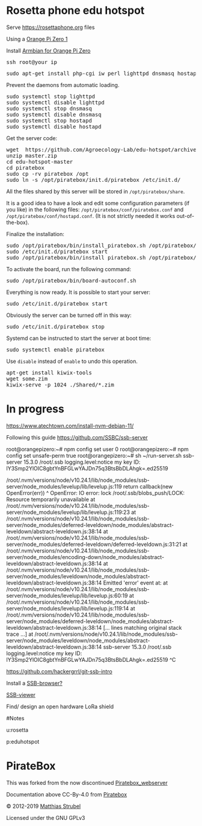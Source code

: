# Rosetta phone edu hotspot

Serve https://rosettaphone.org files 

Using a [Orange Pi Zero 1](https://s.click.aliexpress.com/e/_9iQsGD) 

Install [Armbian for Orange Pi Zero](https://www.armbian.com/orange-pi-zero/)
<pre class="code">
ssh root@your_ip
</pre>
<pre class="code">
sudo apt-get install php-cgi iw perl lighttpd dnsmasq hostapd python zip avahi-daemon hostapd libcgi-pm-perl
</pre>

<p>
Prevent the daemons from automatic loading.
</p>
<pre class="code">sudo systemctl stop lighttpd
sudo systemctl disable lighttpd
sudo systemctl stop dnsmasq
sudo systemctl disable dnsmasq
sudo systemctl stop hostapd
sudo systemctl disable hostapd</pre>

<p>
Get the server code:
</p>
<pre class="code">wget  https://github.com/Agroecology-Lab/edu-hotspot/archive/refs/heads/master.zip
unzip master.zip
cd edu-hotspot-master
cd piratebox
sudo cp -rv piratebox /opt
sudo ln -s /opt/piratebox/init.d/piratebox /etc/init.d/</pre>

<p>
All the files shared by this server will be stored in <code>/opt/piratebox/share</code>.
</p>

<p>
It is a good idea to have a look and edit some configuration parameters (if you like) in the following files: <code>/opt/piratebox/conf/piratebox.conf</code> and <code>/opt/piratebox/conf/hostapd.conf</code>. (It is not strictly needed it works out-of-the-box).
</p>

<p>
Finalize the installation:
</p>
<pre class="code">sudo /opt/piratebox/bin/install_piratebox.sh /opt/piratebox/conf/piratebox.conf part2
sudo /etc/init.d/piratebox start
sudo /opt/piratebox/bin/install_piratebox.sh /opt/piratebox/conf/piratebox.conf imageboard</pre>

<p>
To activate the board, run the following command:
</p>
<pre class="code">sudo /opt/piratebox/bin/board-autoconf.sh</pre>

<p>
Everything is now ready. It is possible to start your server:
</p>
<pre class="code">sudo /etc/init.d/piratebox start</pre>

<p>
Obviously the server can be turned off in this way:
</p>
<pre class="code">sudo /etc/init.d/piratebox stop</pre>

<p>
Systemd can be instructed to start the server at boot time:
</p>
<pre class="code">sudo systemctl enable piratebox</pre>

<p>
Use <code>disable</code> instead of <code>enable</code> to undo this operation.  
</p>

</div>

<pre class="code">apt-get install kiwix-tools
wget some.zim
kiwix-serve -p 1024 ./Shared/*.zim
</pre>

# In progress
https://www.atechtown.com/install-nvm-debian-11/

Following this guide https://github.com/SSBC/ssb-server

root@orangepizero:~# npm config set user 0
root@orangepizero:~# npm config set unsafe-perm true
root@orangepizero:~# sh ~/run-server.sh
ssb-server 15.3.0 /root/.ssb logging.level:notice
my key ID: lY3Smp2YlOIC8gbtYnBFGLwYAJDn75q3BtsBbDLAhgk=.ed25519

/root/.nvm/versions/node/v10.24.1/lib/node_modules/ssb-server/node_modules/levelup/lib/levelup.js:119
      return callback(new OpenError(err))
                      ^
OpenError: IO error: lock /root/.ssb/blobs_push/LOCK: Resource temporarily unavailable
    at /root/.nvm/versions/node/v10.24.1/lib/node_modules/ssb-server/node_modules/levelup/lib/levelup.js:119:23
    at /root/.nvm/versions/node/v10.24.1/lib/node_modules/ssb-server/node_modules/deferred-leveldown/node_modules/abstract-leveldown/abstract-leveldown.js:38:14
    at /root/.nvm/versions/node/v10.24.1/lib/node_modules/ssb-server/node_modules/deferred-leveldown/deferred-leveldown.js:31:21
    at /root/.nvm/versions/node/v10.24.1/lib/node_modules/ssb-server/node_modules/encoding-down/node_modules/abstract-leveldown/abstract-leveldown.js:38:14
    at /root/.nvm/versions/node/v10.24.1/lib/node_modules/ssb-server/node_modules/leveldown/node_modules/abstract-leveldown/abstract-leveldown.js:38:14
Emitted 'error' event at:
    at /root/.nvm/versions/node/v10.24.1/lib/node_modules/ssb-server/node_modules/levelup/lib/levelup.js:60:19
    at /root/.nvm/versions/node/v10.24.1/lib/node_modules/ssb-server/node_modules/levelup/lib/levelup.js:119:14
    at /root/.nvm/versions/node/v10.24.1/lib/node_modules/ssb-server/node_modules/deferred-leveldown/node_modules/abstract-leveldown/abstract-leveldown.js:38:14
    [... lines matching original stack trace ...]
    at /root/.nvm/versions/node/v10.24.1/lib/node_modules/ssb-server/node_modules/leveldown/node_modules/abstract-leveldown/abstract-leveldown.js:38:14
ssb-server 15.3.0 /root/.ssb logging.level:notice
my key ID: lY3Smp2YlOIC8gbtYnBFGLwYAJDn75q3BtsBbDLAhgk=.ed25519
^C


https://github.com/hackergrrl/git-ssb-intro

Install a [SSB-browser?](https://people.iola.dk/arj/2020/03/04/how-to-setup-a-pub-for-ssb-browser/)

[SSB-viewer](https://git.scuttlebot.io/%25MeCTQrz9uszf9EZoTnKCeFeIedhnKWuB3JHW2l1g9NA%3D.sha256)

Find/ design an open hardware LoRa shield

#Notes

u:rosetta

p:eduhotspot

# PirateBox   

This was forked from the now discontinued [Piratebox_webserver](https://github.com/PierreMartin/PirateBoxScripts_Webserver)

Documentation above CC-By-4.0 from [Piratebox](https://piratebox.cc/raspberry_pi:diy:armbian)

© 2012-2019 [Matthias Strubel](mailto:matthias.strubel@aod-rpg.de) 

Licensed under the GNU GPLv3
